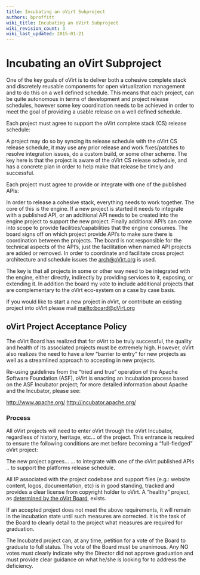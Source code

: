```yaml
---
title: Incubating an oVirt Subproject
authors: bproffitt
wiki_title: Incubating an oVirt Subproject
wiki_revision_count: 3
wiki_last_updated: 2015-01-21
---
```


# Incubating an oVirt Subproject

One of the key goals of oVirt is to deliver both a cohesive complete stack and discretely reusable components for open virtualization management and to do this on a well defined schedule. This means that each project, can be quite autonomous in terms of development and project release schedules, however some key coordination needs to be achieved in order to meet the goal of providing a usable release on a well defined schedule.

Each project must agree to support the oVirt complete stack (CS) release schedule:

A project may do so by syncing its release schedule with the oVirt CS release schedule, it may use any prior release and work fixes/patches to resolve integration issues, do a custom build, or some other scheme. The key here is that the project is aware of the oVirt CS release schedule, and has a concrete plan in order to help make that release be timely and successful.

Each project must agree to provide or integrate with one of the published APIs:

In order to release a cohesive stack, everything needs to work together. The core of this is the engine. If a new project is started it needs to integrate with a published API, or an additional API needs to be created into the engine project to support the new project. Finally additional API’s can come into scope to provide facilities/capabilities that the engine consumes. The board signs off on which project provide API’s to make sure there is coordination between the projects. The board is not responsible for the technical aspects of the API’s, just the facilitation when named API projects are added or removed. In order to coordinate and facilitate cross project architecture and schedule issues the arch@oVirt.org is used.

The key is that all projects in some or other way need to be integrated with the engine, either directly, indirectly by providing services to it, exposing, or extending it. In addition the board my vote to include additional projects that are complementary to the oVirt eco-system on a case by case basis.

If you would like to start a new project in oVirt, or contribute an existing project into oVirt please mail [mailto:board@oVirt.org](mailto:board@oVirt.org)

## oVirt Project Acceptance Policy

The oVirt Board has realized that for oVirt to be truly successful, the quality and health of its associated projects must be extremely high. However, oVirt also realizes the need to have a low “barrier to entry” for new projects as well as a streamlined approach to accepting in new projects.

Re-using guidelines from the “tried and true” operation of the Apache Software Foundation (ASF), oVirt is enacting an Incubation process based on the ASF Incubator project; for more detailed information about Apache and the Incubator, please see:

<http://www.apache.org/>
<http://incubator.apache.org/>

### Process

All oVirt projects will need to enter oVirt through the oVirt Incubator, regardless of history, heritage, etc… of the project. This entrance is required to ensure the following conditions are met before becoming a “full-fledged” oVirt project:

The new project agrees...
... to integrate with one of the oVirt published APIs
.. to support the platforms release schedule.

All IP associated with the project codebase and support files (e.g.: website content, logos, documentation, etc) is in good standing, tracked and provides a clear license from copyright holder to oVirt. A “healthy” project, as [determined by the oVirt Board](/develop/projects/requirements-for-healthy-subprojects/), exists.

If an accepted project does not meet the above requirements, it will remain in the incubation state until such measures are corrected. It is the task of the Board to clearly detail to the project what measures are required for graduation.

The Incubated project can, at any time, petition for a vote of the Board to graduate to full status. The vote of the Board must be unanimous. Any NO votes must clearly indicate why the Director did not approve graduation and must provide clear guidance on what he/she is looking for to address the deficiency.
